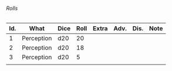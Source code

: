 

###### Rolls
| Id. | What       | Dice | Roll | Extra | Adv. | Dis. | Note |
| --- | ---------- | ---- | ---- | ----- | ---- | ---- | ---- |
| 1   | Perception | d20  | 20   |       |      |      |      |
| 2   | Perception | d20  | 18   |       |      |      |      |
| 3   | Perception | d20  | 5    |       |      |      |      |
|     |            |      |      |       |      |      |      |
